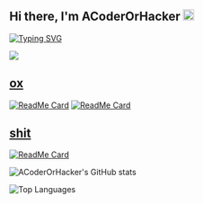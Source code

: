 ## Hi there, I'm ACoderOrHacker <img src='https://x.tw93.fun/images/hi.gif' alt='Hi' width="20"/>
[![Typing SVG](https://readme-typing-svg.demolab.com?font=Fira+Code&size=15&pause=1000&color=000000&background=FFFFFF&width=435&lines=I+love+D+programming+language+forever)](https://git.io/typing-svg)

![](wallpaper.png)

## [ox](https://github.com/ACoderOrHacker/ox)

[![ReadMe Card](https://github-readme-stats-ten.vercel.app/api/pin/?username=ACoderOrHacker&repo=ox.termcolor)](https://github.com/ACoderOrHacker/ox.termcolor)
[![ReadMe Card](https://github-readme-stats-ten.vercel.app/api/pin/?username=ACoderOrHacker&repo=ox.stacktrace)](https://github.com/ACoderOrHacker/ox.stacktrace)

## [shit](https://github.com/ACoderOrHacker/shit)

[![ReadMe Card](https://github-readme-stats-ten.vercel.app/api/pin/?username=ACoderOrHacker&repo=shit)](https://github.com/ACoderOrHacker/shit)

![ACoderOrHacker's GitHub stats](https://github-readme-stats.vercel.app/api?username=ACoderOrHacker)


![Top Languages](https://github-readme-stats.vercel.app/api/top-langs/?username=ACoderOrHacker)
